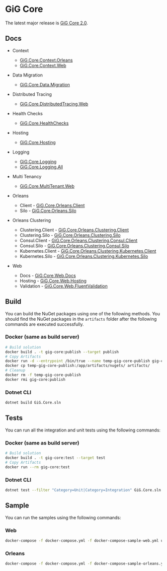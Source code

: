 # GiG Core

The latest major release is [GiG Core 2.0](release-notes/2.0/2.0.0.md).

## Docs

* Context    
    * [GiG.Core.Context.Orleans](docs/GiG.Core.Context.Orleans.md)
    * [GiG.Core.Context.Web](docs/GiG.Core.Context.Web.md)
    
* Data Migration
    * [GiG.Core.Data.Migration](docs/GiG.Core.Data.Migration.md)

* Distributed Tracing
    * [GiG.Core.DistributedTracing.Web](docs/GiG.Core.DistributedTracing.Web.md)

* Health Checks
    * [GiG.Core.HealthChecks](docs/GiG.Core.HealthChecks.md)

* Hosting
    * [GiG.Core.Hosting](docs/GiG.Core.Hosting.md)

* Logging
    * [GiG.Core.Logging](docs/GiG.Core.Logging.md)
    * [GiG.Core.Logging.All](docs/GiG.Core.Logging.All.md)

* Multi Tenancy
    * [GiG.Core.MultiTenant.Web](docs/GiG.Core.MultiTenant.Web.md)

* Orleans
    * Client - [GiG.Core.Orleans.Client](docs/GiG.Core.Orleans.Client.md)
    * Silo - [GiG.Core.Orleans.Silo](docs/GiG.Core.Orleans.Silo.md)

* Orleans Clustering
	* Clustering.Client - [GiG.Core.Orleans.Clustering.Client](docs/GiG.Core.Orleans.Clustering.Client.md)
    * Clustering.Silo - [GiG.Core.Orleans.Clustering.Silo](docs/GiG.Core.Orleans.Clustering.Silo.md)
    * Consul.Client - [GiG.Core.Orleans.Clustering.Consul.Client](docs/GiG.Core.Orleans.Clustering.Consul.Client.md)
    * Consul.Silo - [GiG.Core.Orleans.Clustering.Consul.Silo](docs/GiG.Core.Orleans.Clustering.Consul.Silo.md)
    * Kubernetes.Client - [GiG.Core.Orleans.Clustering.Kubernetes.Client](docs/GiG.Core.Orleans.Clustering.Kubernetes.Client.md)
    * Kubernetes.Silo - [GiG.Core.Orleans.Clustering.Kubernetes.Silo](docs/GiG.Core.Orleans.Clustering.Kubernetes.Silo.md)

* Web
    * Docs - [GiG.Core.Web.Docs](docs/GiG.Core.Web.Docs.md)
    * Hosting - [GiG.Core.Web.Hosting](docs/GiG.Core.Web.Hosting.md)
    * Validation - [GiG.Core.Web.FluentValidation](docs/GiG.Core.Web.FluentValidation.md)


## Build

You can build the NuGet packages using one of the following methods. You should find the NuGet packages in the `artifacts` folder after the following commands are executed successfully.

### Docker (same as build server)

```sh
# Build solution
docker build . -t gig-core:publish --target publish
# Copy Artifacts
docker run -d --entrypoint /bin/true --name temp-gig-core-publish gig-core:publish
docker cp temp-gig-core-publish:/app/artifacts/nugets/ artifacts/
# Cleanup
docker rm -f temp-gig-core-publish
docker rmi gig-core:publish
```

### Dotnet CLI

```sh
dotnet build GiG.Core.sln
```

## Tests

You can run all the integration and unit tests using the following commands:

### Docker (same as build server)

```sh
# Build solution
docker build . -t gig-core:test --target test
# Copy Artifacts
docker run --rm gig-core:test
```

### Dotnet CLI

```sh
dotnet test --filter "Category=Unit|Category=Integration" GiG.Core.sln 
```

## Sample

You can run the samples using the following commands:

### Web

```sh
docker-compose -f docker-compose.yml -f docker-compose-sample-web.yml up --build
```

### Orleans

```sh
docker-compose -f docker-compose.yml -f docker-compose-sample-orleans.yml up --build
```